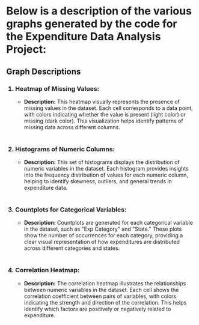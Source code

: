 <h1><b>Below is a description of the various graphs generated by the code for the Expenditure Data Analysis Project:</b></h1>

<h2>Graph Descriptions</h2>

<ol>
  <h3><li><b> Heatmap of Missing Values:</b></li></h3>
  <ul>
    <li><b>Description:</b> This heatmap visually represents the presence of missing values in the dataset. Each cell corresponds to a data point, with colors indicating whether the value is present 
      (light color) or missing (dark color). This visualization helps identify patterns of missing data across different columns.</li>
  </ul>
  <br>

  <h3><li><b> Histograms of Numeric Columns:</b></li></h3>
  <ul>
    <li><b>Description:</b> This set of histograms displays the distribution of numeric variables in the dataset. Each histogram provides insights into the frequency distribution of values for each numeric column, helping to identify skewness, outliers, and general trends in expenditure data.</li>
  </ul>
  <br>

  <h3><li><b> Countplots for Categorical Variables: </b></li></h3>
  <ul>
    <li><b>Description:</b> Countplots are generated for each categorical variable in the dataset, such as "Exp Category" and "State." These plots show the number of occurrences for each category, providing a clear visual representation of how expenditures are distributed across different categories and states.</li>
  </ul>
  <br>

  <h3><li><b> Correlation Heatmap:</b></li></h3>
  <ul>
    <li><b>Description:</b> The correlation heatmap illustrates the relationships between numeric variables in the dataset. Each cell shows the correlation coefficient between pairs of variables, with colors indicating the strength and direction of the correlation. This helps identify which factors are positively or negatively related to expenditure.</li>
  </ul>



</ol>
